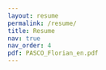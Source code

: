 ```yaml
---
layout: resume
permalink: /resume/
title: Resume
nav: true
nav_order: 4
pdf: PASCO_Florian_en.pdf
---
```

